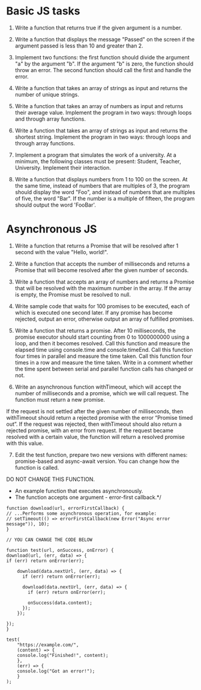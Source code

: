 # Basic JS tasks

1. Write a function that returns true if the given argument is a number.

2. Write a function that displays the message "Passed" on the screen if the argument passed is less than 10 and greater than 2.

3. Implement two functions: the first function should divide the argument "a" by the argument "b". If the argument "b" is zero, the function should throw an error. The second function should call the first and handle the error.

4. Write a function that takes an array of strings as input and returns the number of unique strings.

5. Write a function that takes an array of numbers as input and returns their average value. Implement the program in two ways: through loops and through array functions.

6. Write a function that takes an array of strings as input and returns the shortest string. Implement the program in two ways: through loops and through array functions.

7. Implement a program that simulates the work of a university. At a minimum, the following classes must be present: Student, Teacher, University. Implement their interaction.

8. Write a function that displays numbers from 1 to 100 on the screen. At the same time, instead of numbers that are multiples of 3, the program should display the word "Foo", and instead of numbers that are multiples of five, the word "Bar". If the number is a multiple of fifteen, the program should output the word 'FooBar'.

# Asynchronous JS

1. Write a function that returns a Promise that will be resolved after 1 second with the value "Hello, world!".

2. Write a function that accepts the number of milliseconds and returns a Promise that will become resolved after the given number of seconds.

3. Write a function that accepts an array of numbers and returns a Promise that will be resolved with the maximum number in the array. If the array is empty, the Promise must be resolved to null.

4. Write sample code that waits for 100 promises to be executed, each of which is executed one second later. If any promise has become rejected, output an error, otherwise output an array of fulfilled promises.

5. Write a function that returns a promise. After 10 milliseconds, the promise executor should start counting from 0 to 1000000000 using a loop, and then it becomes resolved. Call this function and measure the elapsed time using console.time and console.timeEnd. Call this function four times in parallel and measure the time taken. Call this function four times in a row and measure the time taken. Write in a comment whether the time spent between serial and parallel function calls has changed or not.

6. Write an asynchronous function withTimeout, which will accept the number of milliseconds and a promise, which we will call request. The function must return a new promise.

If the request is not settled after the given number of milliseconds, then withTimeout should return a rejected promise with the error “Promise timed out”.
If the request was rejected, then withTimeout should also return a rejected promise, with an error from request.
If the request became resolved with a certain value, the function will return a resolved promise with this value.

7. Edit the test function, prepare two new versions with different names: promise-based and async-await version. You can change how the function is called.

DO NOT CHANGE THIS FUNCTION.

- An example function that executes asynchronously.
- The function accepts one argument - error-first callback.\*/
```
function download(url, errorFirstCallback) {
// ...Performs some asynchronous operation, for example:
// setTimeout(() => errorFirstCallback(new Error("Async error message")), 10);
}

// YOU CAN CHANGE THE CODE BELOW 

function test(url, onSuccess, onError) {
download(url, (err, data) => {
if (err) return onError(err);

    download(data.nextUrl, (err, data) => {
      if (err) return onError(err);

      download(data.nextUrl, (err, data) => {
        if (err) return onError(err);

        onSuccess(data.content);
      });
    });

});
}

test(
    "https://example.com/",
    (content) => {
    console.log("Finished!", content);
    },
    (err) => {
    console.log("Got an error!");
    }
);
```
